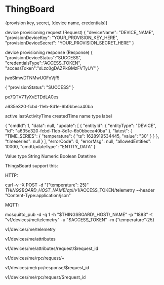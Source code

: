# ThingBoard

{provision key, secret, \[device name, credentials]}

device provisioning request (Request) { "deviceName": "DEVICE\_NAME", "provisionDeviceKey": "YOUR\_PROVISION\_KEY\_HERE", "provisionDeviceSecret": "YOUR\_PROVISION\_SECRET\_HERE" }

device provisioning response (Response) { "provisionDeviceStatus":"SUCCESS",\
"credentialsType":"ACCESS\_TOKEN", "accessToken":"sLzc0gDAZPkGMzFVTyUY" }

jweSlmwDTNMwUOFxVjf5

{ "provisionStatus": "SUCCESS" }

px7QTV7TyXvETDdLA0es

a635e320-fcbd-11eb-8d1e-6b0bbeca40ba

active lastActivityTime createdTime name type label

{ "cmdId": 1, "data": null, "update": \[ { "entityId": { "entityType": "DEVICE", "id": "a635e320-fcbd-11eb-8d1e-6b0bbeca40ba" }, "latest": { "TIME\_SERIES": { "temperature": { "ts": 1628919534445, "value": "30" } } }, "timeseries": null } ], "errorCode": 0, "errorMsg": null, "allowedEntities": 10000, "cmdUpdateType": "ENTITY\_DATA" }

Value type String Numeric Boolean Datetime

ThingsBoard support this:

HTTP:

curl -v -X POST -d "{"temperature": 25}" $THINGSBOARD\_HOST\_NAME/api/v1/$ACCESS\_TOKEN/telemetry --header "Content-Type:application/json"

MQTT:

mosquitto\_pub -d -q 1 -h "$THINGSBOARD\_HOST\_NAME" -p "1883" -t "v1/devices/me/telemetry" -u "$ACCESS\_TOKEN" -m {"temperature":25}

v1/devices/me/telemetry

v1/devices/me/attributes

v1/devices/me/attributes/request/$request\_id



v1/devices/me/rpc/request/+

v1/devices/me/rpc/response/$request\_id



v1/devices/me/rpc/request/$request\_id
